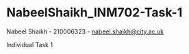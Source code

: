 # NabeelShaikh_INM702-Task-1

Nabeel Shaikh - 210006323 - nabeel.shaikh@city.ac.uk

Individual Task 1
